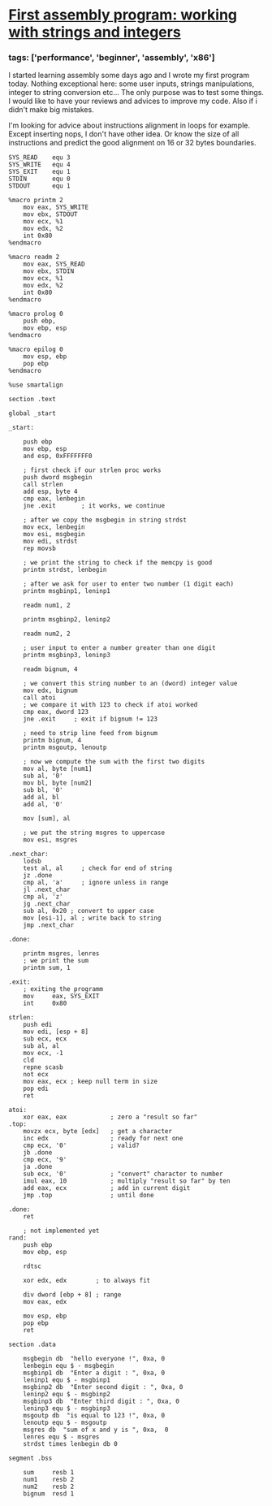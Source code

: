 # [First assembly program: working with strings and integers](https://codereview.stackexchange.com/questions/277564)
### tags: ['performance', 'beginner', 'assembly', 'x86']

I started learning assembly some days ago and I wrote my first program today. Nothing exceptional here: some user inputs, strings manipulations, integer to string conversion etc... The only purpose was to test some things. I would like to have your reviews and advices to improve my code. Also if i didn't make big mistakes.

I'm looking for advice about instructions alignment in loops for example. Except inserting nops, I don't have other idea. Or know the size of all instructions and predict the good alignment on 16 or 32 bytes boundaries.

```
SYS_READ    equ 3
SYS_WRITE   equ 4
SYS_EXIT    equ 1
STDIN       equ 0
STDOUT      equ 1

%macro printm 2
    mov eax, SYS_WRITE
    mov ebx, STDOUT
    mov ecx, %1
    mov edx, %2
    int 0x80
%endmacro

%macro readm 2
    mov eax, SYS_READ
    mov ebx, STDIN
    mov ecx, %1
    mov edx, %2
    int 0x80
%endmacro

%macro prolog 0
    push ebp,
    mov ebp, esp
%endmacro

%macro epilog 0    
    mov esp, ebp
    pop ebp
%endmacro

%use smartalign

section .text

global _start

_start:

    push ebp
    mov ebp, esp
    and esp, 0xFFFFFFF0
    
    ; first check if our strlen proc works
    push dword msgbegin
    call strlen
    add esp, byte 4
    cmp eax, lenbegin
    jne .exit       ; it works, we continue
    
    ; after we copy the msgbegin in string strdst
    mov ecx, lenbegin
    mov esi, msgbegin
    mov edi, strdst
    rep movsb

    ; we print the string to check if the memcpy is good 
    printm strdst, lenbegin

    ; after we ask for user to enter two number (1 digit each)
    printm msgbinp1, leninp1

    readm num1, 2

    printm msgbinp2, leninp2

    readm num2, 2

    ; user input to enter a number greater than one digit
    printm msgbinp3, leninp3

    readm bignum, 4

    ; we convert this string number to an (dword) integer value
    mov edx, bignum
    call atoi
    ; we compare it with 123 to check if atoi worked
    cmp eax, dword 123
    jne .exit     ; exit if bignum != 123

    ; need to strip line feed from bignum
    printm bignum, 4
    printm msgoutp, lenoutp

    ; now we compute the sum with the first two digits
    mov al, byte [num1]
    sub al, '0'
    mov bl, byte [num2]
    sub bl, '0'
    add al, bl
    add al, '0'

    mov [sum], al
    
    ; we put the string msgres to uppercase
    mov esi, msgres

.next_char:
    lodsb
    test al, al     ; check for end of string
    jz .done      
    cmp al, 'a'     ; ignore unless in range
    jl .next_char
    cmp al, 'z'
    jg .next_char
    sub al, 0x20 ; convert to upper case         
    mov [esi-1], al ; write back to string
    jmp .next_char

.done:

    printm msgres, lenres
    ; we print the sum
    printm sum, 1

.exit:    
    ; exiting the programm
    mov     eax, SYS_EXIT
    int     0x80

strlen:
    push edi
    mov edi, [esp + 8]
    sub	ecx, ecx
	sub	al, al
	mov	ecx, -1
    cld
    repne scasb
    not ecx
    mov	eax, ecx ; keep null term in size
    pop edi
    ret

atoi:
    xor eax, eax            ; zero a "result so far"
.top:
    movzx ecx, byte [edx]   ; get a character
    inc edx                 ; ready for next one
    cmp ecx, '0'            ; valid?
    jb .done
    cmp ecx, '9'
    ja .done
    sub ecx, '0'            ; "convert" character to number
    imul eax, 10            ; multiply "result so far" by ten
    add eax, ecx            ; add in current digit
    jmp .top                ; until done

.done:
    ret

    ; not implemented yet
rand:
    push ebp
    mov ebp, esp

    rdtsc

    xor edx, edx        ; to always fit

    div dword [ebp + 8] ; range
    mov eax, edx

    mov esp, ebp
    pop ebp
    ret    

section .data

    msgbegin db  "hello everyone !", 0xa, 0
    lenbegin equ $ - msgbegin
    msgbinp1 db  "Enter a digit : ", 0xa, 0
    leninp1 equ $ - msgbinp1
    msgbinp2 db  "Enter second digit : ", 0xa, 0
    leninp2 equ $ - msgbinp2
    msgbinp3 db  "Enter third digit : ", 0xa, 0
    leninp3 equ $ - msgbinp3
    msgoutp db  "is equal to 123 !", 0xa, 0
    lenoutp equ $ - msgoutp
    msgres db  "sum of x and y is ", 0xa,  0
    lenres equ $ - msgres
    strdst times lenbegin db 0

segment .bss

    sum     resb 1
    num1    resb 2
    num2    resb 2
    bignum  resd 1
```

